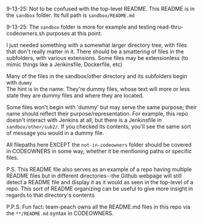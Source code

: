 9-13-25: Not to be confused with the top-level README. This README is in the ```sandbox``` folder. Its full path is ```sandbox/README.md```  

9-13-25: The ```sandbox``` folder is more for example and testing read-thru-codeowners.sh purposes at this point.  

  
I just needed something with a somewhat larger directory tree, with files that don't really matter in it. There should be a smattering of files in the subfolders, with various extensions. Some files may be extensionless (to mimic things like a Jenkinsfile, Dockerfile, etc)  
  
Many of the files in the sandbox/other directory and its subfolders begin with ```dummy```  
The hint is in the name: They're dummy files, whose text will more or less state they are dummy files and where they are located. 
  
Some files won't begin with 'dummy' but may serve the same purpose; their name should reflect their purpose/representation. For example, this repo doesn't interact with Jenkins at all, but there is a Jenkinsfile in ```sandbox/other/sub2/```. If you checked its contents, you'll see the same sort of message you would in a dummy file. 
  
All filepaths here EXCEPT the ```not-in-codeowners``` folder should be covered in CODEOWNERS in some way, whether it be mentioning paths or specific files.

P.S. This README file also serves as an example of a repo having multiple README files but in different directories--the Github webpage will still detect a README file and display it as it would as seen in the top-level of a repo. This sort of README organizing can be useful to give more insight in regards to that directory's contents

P.P.S. Fun fact: team-peach owns all the README.md files in this repo via the ```**/README.md``` syntax in CODEOWNERS.